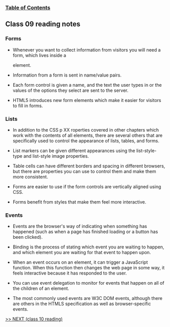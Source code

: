 
### [Table of Contents](https://wondwosentsige.github.io/code-201-reading-notes/Home)

## Class 09 reading notes

### Forms

- Whenever you want to collect information from visitors you will need a form, which lives inside a <form> element.

- Information from a form is sent in name/value pairs.

- Each form control is given a name, and the text the user types in or the values of the options they select
are sent to the server.

- HTML5 introduces new form elements which make it
easier for visitors to fill in forms.


### Lists

- In addition to the CSS p XX roperties covered in other chapters which work with the contents of all elements, there are several others that are specifically used to control the appearance of lists, tables, and forms.

- List markers can be given different appearances using the list-style-type and list-style image properties.

- Table cells can have different borders and spacing in different browsers, but there are properties you can use to control them and make them more consistent.

- Forms are easier to use if the form controls are vertically aligned using CSS.

- Forms benefit from styles that make them feel more
interactive.

### Events

- Events are the browser's way of indicating when something has happened (such as when a page has finished loading or a button has been clicked).

- Binding is the process of stating which event you are waiting to happen, and which element you are waiting for that event to happen upon.

- When an event occurs on an element, it can trigger a JavaScript function. When this function then changes the web page in some way, it feels interactive because it has responded to the user.

- You can use event delegation to monitor for events that happen on all of the children of an element.

- The most commonly used events are W3C DOM events, although there are others in the HTMLS specification as well as browser-specific events.





















[>> NEXT (class 10 reading)](https://wondwosentsige.github.io/code-201-reading-notes/class-10)


